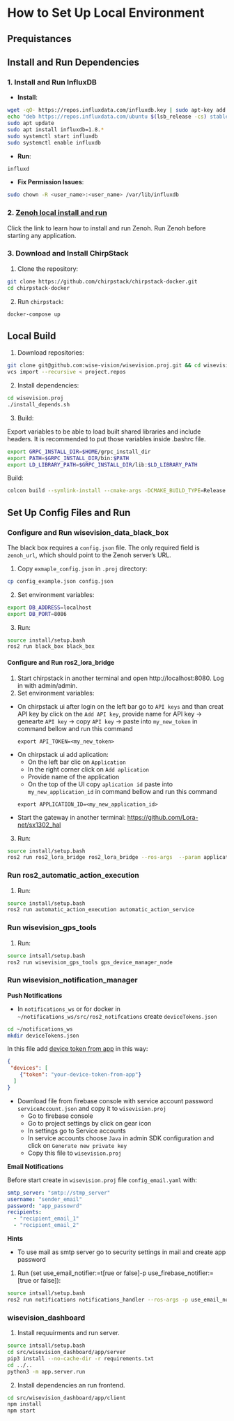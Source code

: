 # How to Set Up Local Environment
## Prequistances

## Install and Run Dependencies
### 1. Install and Run InfluxDB
- **Install**:
``` bash
wget -qO- https://repos.influxdata.com/influxdb.key | sudo apt-key add -
echo "deb https://repos.influxdata.com/ubuntu $(lsb_release -cs) stable" | sudo tee /etc/apt/sources.list.d/influxdb.list
sudo apt update
sudo apt install influxdb=1.8.*
sudo systemctl start influxdb
sudo systemctl enable influxdb
```
- **Run**:
``` bash
influxd
```
- **Fix Permission Issues**:
``` bash
sudo chown -R <user_name>:<user_name> /var/lib/influxdb
```

### 2. [Zenoh local install and run](docs/install_zenoh.md)
Click the link to learn how to install and run Zenoh. Run Zenoh before starting any application.

### 3. Download and Install ChirpStack
1. Clone the repository:
```bash
git clone https://github.com/chirpstack/chirpstack-docker.git
cd chirpstack-docker
```
2. Run `chirpstack`:
``` bash
docker-compose up
```
## Local Build

1. Download repositories:
```bash
git clone git@github.com:wise-vision/wisevision.proj.git && cd wisevision.proj
vcs import --recursive < project.repos
```
2. Install dependencies:
```bash
cd wisevision.proj
./install_depends.sh
```
3. Build:

Export variables to be able to load built shared libraries and include headers. It is recommended to put those variables inside .bashrc file.
```bash
export GRPC_INSTALL_DIR=$HOME/grpc_install_dir
export PATH=$GRPC_INSTALL_DIR/bin:$PATH
export LD_LIBRARY_PATH=$GRPC_INSTALL_DIR/lib:$LD_LIBRARY_PATH
```
Build:
```bash
colcon build --symlink-install --cmake-args -DCMAKE_BUILD_TYPE=Release
```
## Set Up Config Files and Run
### Configure and Run wisevision_data_black_box

The black box requires a `config.json` file. The only required field is `zenoh_url`, which should point to the Zenoh server’s URL.

1. Copy `exmaple_config.json` in `.proj` directory:
``` bash
cp config_example.json config.json
```
2. Set environment variables:
```bash
export DB_ADDRESS=localhost
export DB_PORT=8086
```
3. Run:
```bash
source install/setup.bash
ros2 run black_box black_box
```

#### Configure and Run ros2_lora_bridge
1. Start chirpstack in another terminal and open http://localhost:8080. Log in with admin/admin.
2. Set environment variables:
 - On chirpstack ui after login on the left bar go to `API keys` and than creat API key by click on the `Add API key`, provide name for API key -> genearte `API key` -> copy `API key` -> paste into `my_new_token` in command bellow and run this command
    ```
    export API_TOKEN=<my_new_token>
    ```
 - On chirpstack ui add aplication: 
    - On the left bar clic on `Application`
    - In the right corner click on `Add aplication`
    - Provide name of the application
    - On the top of the UI copy `aplication id` paste into `my_new_application_id` in command bellow and run this command
    ```
    export APPLICATION_ID=<my_new_application_id>
    ```
- Start the gateway in another terminal: https://github.com/Lora-net/sx1302_hal
3. Run:
```bash
source install/setup.bash
ros2 run ros2_lora_bridge ros2_lora_bridge --ros-args  --param application_id:=$APPLICATION_ID
```

### Run ros2_automatic_action_execution
1. Run:
```bash
source install/setup.bash
ros2 run automatic_action_execution automatic_action_service
```

###  Run wisevision_gps_tools
1. Run:
```bash
source intsall/setup.bash
ros2 run wisevision_gps_tools gps_device_manager_node
```

###  Run wisevision_notification_manager
**Push Notifications**
* In `notifications_ws`  or for docker in `~/notifications_ws/src/ros2_notifcations` create `deviceTokens.json`
```bash
cd ~/notifications_ws
mkdir deviceTokens.json
```
In this file add [device token from app](https://github.com/wise-vision/notificator_app/blob/c_k/dev_android_app/README.md#L20) in this way:
```json
{
 "devices": [
    {"token": "your-device-token-from-app"}
  ]
}
```
* Download file from firebase console with service account password `serviceAccount.json` and copy it to `wisevision.proj`
    * Go to firebase console
    * Go to project settings by click on gear icon
    * In settings go to Service accounts
    * In service accounts choose `Java` in admin SDK configuration and click on `Generate new private key`
    * Copy this file to `wisevision.proj`


**Email Notifications**

Before start create in  `wisevision.proj`  file `config_email.yaml` with:
```yaml
smtp_server: "smtp://stmp_server"
username: "sender_email"
password: "app_passowrd"
recipients:
  - "recipient_email_1"
  - "recipient_email_2"
```
**Hints**
- To use mail as smtp server go to security settings in mail and create app password
1. Run (set use_email_notifier:=t[rue or false]-p use_firebase_notifier:=[true or false]):
```bash
source intsall/setup.bash
ros2 run notifications notifications_handler --ros-args -p use_email_notifier:=true-p use_firebase_notifier:=false
```

### wisevision_dashboard 

1. Install requuirments and run server.
```bash
source intsall/setup.bash
cd src/wisevision_dashboard/app/server
pip3 install --no-cache-dir -r requirements.txt
cd ../..
python3 -m app.server.run
```
2. Install dependencies an run frontend.
```bash
cd src/wisevision_dashboard/app/client
npm install
npm start
```

